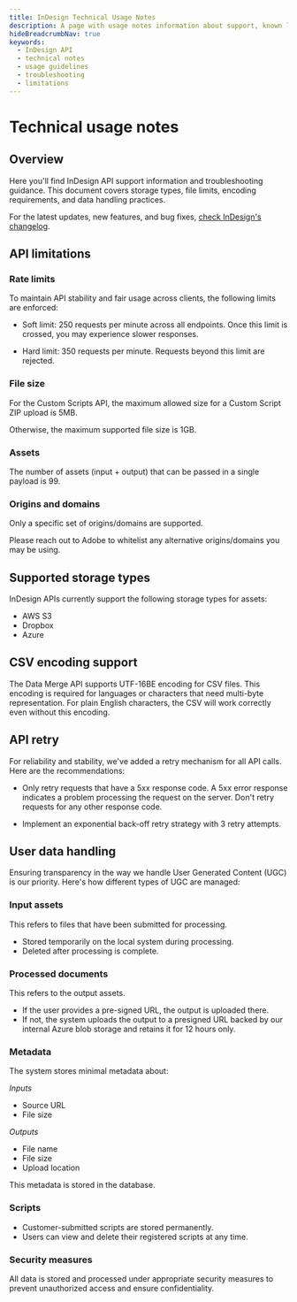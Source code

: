 ```yaml
---
title: InDesign Technical Usage Notes
description: A page with usage notes information about support, known limitations, and troubleshooting for InDesign APIs.
hideBreadcrumbNav: true
keywords:
  - InDesign API
  - technical notes
  - usage guidelines
  - troubleshooting
  - limitations
---
```


# Technical usage notes

## Overview

Here you'll find InDesign API support information and troubleshooting guidance. This document covers storage types, file limits, encoding requirements, and data handling practices.

For the latest updates, new features, and bug fixes, [check InDesign's changelog][1].

## API limitations

### Rate limits

To maintain API stability and fair usage across clients, the following limits are enforced:

- Soft limit: 250 requests per minute across all endpoints. Once this limit is crossed, you may experience slower responses.

- Hard limit: 350 requests per minute. Requests beyond this limit are rejected.

### File size

For the Custom Scripts API, the maximum allowed size for a Custom Script ZIP upload is 5MB.

Otherwise, the maximum supported file size is 1GB.

### Assets

The number of assets (input + output) that can be passed in a single payload is 99.

### Origins and domains

Only a specific set of origins/domains are supported.

Please reach out to Adobe to whitelist any alternative origins/domains you may be using.

## Supported storage types

InDesign APIs currently support the following storage types for assets:

- AWS S3
- Dropbox
- Azure

## CSV encoding support

The Data Merge API supports UTF-16BE encoding for CSV files. This encoding is required for languages or characters that need multi-byte representation. For plain English characters, the CSV will work correctly even without this encoding.

## API retry

For reliability and stability, we've added a retry mechanism for all API calls. Here are the recommendations:

- Only retry requests that have a 5xx response code. A 5xx error response indicates a problem processing the request on the server. Don't retry requests for any other response code.

- Implement an exponential back-off retry strategy with 3 retry attempts.

## User data handling

Ensuring transparency in the way we handle User Generated Content (UGC) is our priority. Here's how different types of UGC are managed:

### Input assets

This refers to files that have been submitted for processing.

- Stored temporarily on the local system during processing.
- Deleted after processing is complete.

### Processed documents

This refers to the output assets.

- If the user provides a pre-signed URL, the output is uploaded there.
- If not, the system uploads the output to a presigned URL backed by our internal Azure blob storage and retains it for 12 hours only.

### Metadata

The system stores minimal metadata about:

*Inputs*

- Source URL
- File size

*Outputs*

- File name
- File size
- Upload location

This metadata is stored in the database.

### Scripts

- Customer-submitted scripts are stored permanently.
- Users can view and delete their registered scripts at any time.

### Security measures

All data is stored and processed under appropriate security measures to prevent unauthorized access and ensure confidentiality.

<!-- Links -->
[1]: ../../changelog/index.md
